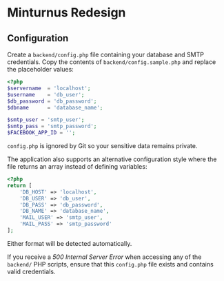 # Minturnus Redesign

## Configuration

Create a `backend/config.php` file containing your database and SMTP credentials. Copy the contents of `backend/config.sample.php` and replace the placeholder values:

```php
<?php
$servername  = 'localhost';
$username    = 'db_user';
$db_password = 'db_password';
$dbname      = 'database_name';

$smtp_user = 'smtp_user';
$smtp_pass = 'smtp_password';
$FACEBOOK_APP_ID = '';
```

`config.php` is ignored by Git so your sensitive data remains private.

The application also supports an alternative configuration style where the file
returns an array instead of defining variables:

```php
<?php
return [
    'DB_HOST' => 'localhost',
    'DB_USER' => 'db_user',
    'DB_PASS' => 'db_password',
    'DB_NAME' => 'database_name',
    'MAIL_USER' => 'smtp_user',
    'MAIL_PASS' => 'smtp_password'
];
```

Either format will be detected automatically.

If you receive a *500 Internal Server Error* when accessing any of the
`backend/` PHP scripts, ensure that this `config.php` file exists and
contains valid credentials.
